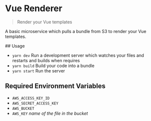 # Vue Renderer
> Render your Vue templates

A basic microservice which pulls a bundle from S3 to render your Vue templates.

## Usage

- `yarn dev` Run a development server which watches your files and restarts and builds when requires
- `yarn build` Build your code into a bundle
- `yarn start` Run the server

## Required Environment Variables

- `AWS_ACCESS_KEY_ID`
- `AWS_SECRET_ACCESS_KEY`
- `AWS_BUCKET`
- `AWS_KEY` _name of the file in the bucket_

